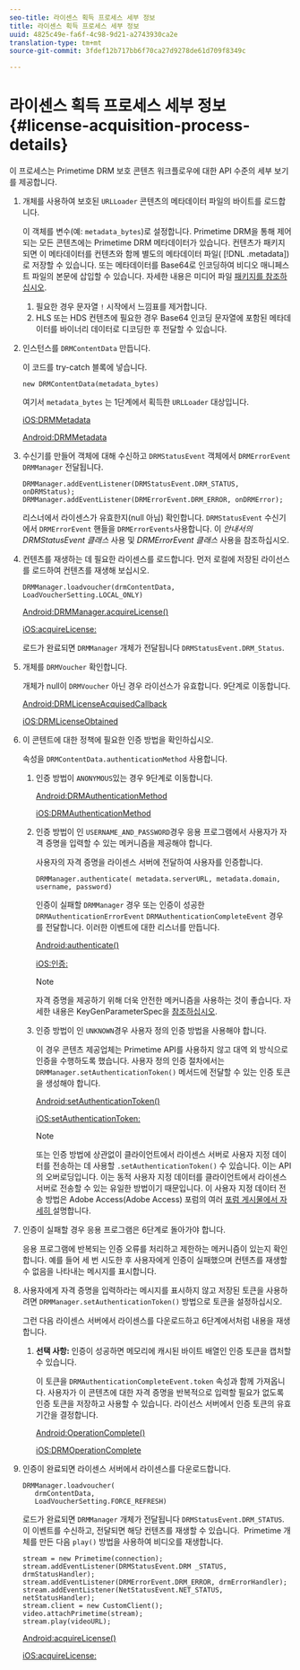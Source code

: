 ```yaml
---
seo-title: 라이센스 획득 프로세스 세부 정보
title: 라이센스 획득 프로세스 세부 정보
uuid: 4825c49e-fa6f-4c98-9d21-a2743930ca2e
translation-type: tm+mt
source-git-commit: 3fdef12b717bb6f70ca27d9278de61d709f8349c

---
```



# 라이센스 획득 프로세스 세부 정보 {#license-acquisition-process-details}

이 프로세스는 Primetime DRM 보호 콘텐츠 워크플로우에 대한 API 수준의 세부 보기를 제공합니다.

1. 개체를 사용하여 보호된 `URLLoader` 콘텐츠의 메타데이터 파일의 바이트를 로드합니다.

   이 객체를 변수(예: `metadata_bytes`)로 설정합니다. Primetime DRM을 통해 제어되는 모든 콘텐츠에는 Primetime DRM 메타데이터가 있습니다. 컨텐츠가 패키지되면 이 메타데이터를 컨텐츠와 함께 별도의 메타데이터 파일( [!DNL .metadata])로 저장할 수 있습니다. 또는 메타데이터를 Base64로 인코딩하여 비디오 매니페스트 파일의 본문에 삽입할 수 있습니다. 자세한 내용은 미디어 파일 [패키지를 참조하십시오](../protecting-content/packaging-media-overview/packaging-media-files.md).
   1. 필요한 경우 문자열 `!` 시작에서 느낌표를 제거합니다.
   1. HLS 또는 HDS 컨텐츠에 필요한 경우 Base64 인코딩 문자열에 포함된 메타데이터를 바이너리 데이터로 디코딩한 후 전달할 수 있습니다.
1. 인스턴스를 `DRMContentData` 만듭니다.

   이 코드를 try-catch 블록에 넣습니다.

   ```
   new DRMContentData(metadata_bytes)
   ```

   여기서 `metadata_bytes` 는 1단계에서 획득한 `URLLoader` 대상입니다.

   [iOS:DRMMetadata](https://help.adobe.com/en_US/primetime/api/drm-apis/client/ios/interface_d_r_m_metadata.html)

   [Android:DRMMetadata](https://help.adobe.com/en_US/primetime/api/drm-apis/client/android/index.html)

1. 수신기를 만들어 객체에 대해 수신하고 `DRMStatusEvent` 객체에서 `DRMErrorEvent` `DRMManager` 전달됩니다.

   ```
   DRMManager.addEventListener(DRMStatusEvent.DRM_STATUS, onDRMStatus); 
   DRMManager.addEventListener(DRMErrorEvent.DRM_ERROR, onDRMError);
   ```

   리스너에서 라이센스가 유효한지(null 아님) 확인합니다. `DRMStatusEvent` 수신기에서 `DRMErrorEvent` 핸들을 `DRMErrorEvents`사용합니다. 이 *안내서의 DRMStatusEvent 클래스* 사용 및 *DRMErrorEvent 클래스* 사용을 참조하십시오.

1. 컨텐츠를 재생하는 데 필요한 라이센스를 로드합니다.
먼저 로컬에 저장된 라이선스를 로드하여 컨텐츠를 재생해 보십시오.

   ```
   DRMManager.loadvoucher(drmContentData, LoadVoucherSetting.LOCAL_ONLY)
   ```

   [Android:DRMManager.acquireLicense()](https://help.adobe.com/en_US/primetime/api/drm-apis/client/android/com/adobe/ave/drm/DRMManager.html#acquireLicense(com.adobe.ave.drm.DRMMetadata,%20com.adobe.ave.drm.DRMAcquireLicenseSettings,%20com.adobe.ave.drm.DRMOperationErrorCallback,%20com.adobe.ave.drm.DRMLicenseAcquiredCallback))

   [iOS:acquireLicense:](https://help.adobe.com/en_US/primetime/api/drm-apis/client/ios/interface_d_r_m_manager.html#a52accb5ed5b49d6e5d91277d78279f1b)

   로드가 완료되면 `DRMManager` 개체가 전달됩니다 `DRMStatusEvent.DRM_Status`.

1. 개체를 `DRMVoucher` 확인합니다.


   개체가 null이 `DRMVoucher` 아닌 경우 라이선스가 유효합니다. 9단계로 이동합니다.

   [Android:DRMLicenseAcquisedCallback](https://help.adobe.com/en_US/primetime/api/drm-apis/client/android/com/adobe/ave/drm/DRMLicenseAcquiredCallback.html)

   [iOS:DRMLicenseObtained](https://help.adobe.com/en_US/primetime/api/drm-apis/client/ios/_d_r_m_interface_8h.html#afe5a9e3a003f312ee268d9b00927fa6d)
1. 이 콘텐트에 대한 정책에 필요한 인증 방법을 확인하십시오.

   속성을 `DRMContentData.authenticationMethod` 사용합니다.
   1. 인증 방법이 `ANONYMOUS`있는 경우 9단계로 이동합니다. 

      [Android:DRMAuthenticationMethod](https://help.adobe.com/en_US/primetime/api/drm-apis/client/android/index.html?com/adobe/ave/drm/DRMLicenseAcquiredCallback.html)

      [iOS:DRMAuthenticationMethod](https://help.adobe.com/en_US/primetime/api/drm-apis/client/ios/_d_r_m_interface_8h.html#a2003f29af93898b52a4123c2dd92c457)
   1. 인증 방법이 인 `USERNAME_AND_PASSWORD`경우 응용 프로그램에서 사용자가 자격 증명을 입력할 수 있는 메커니즘을 제공해야 합니다.

      사용자의 자격 증명을 라이센스 서버에 전달하여 사용자를 인증합니다.

      ```
      DRMManager.authenticate( metadata.serverURL, metadata.domain, username, password)
      ```

      인증이 실패할 `DRMManager` 경우 또는 인증이 성공한 `DRMAuthenticationErrorEvent` `DRMAuthenticationCompleteEvent` 경우 를 전달합니다. 이러한 이벤트에 대한 리스너를 만듭니다.

      [Android:authenticate()](https://help.adobe.com/en_US/primetime/api/drm-apis/client/android/com/adobe/ave/drm/DRMManager.html#authenticate(com.adobe.ave.drm.DRMMetadata,%20java.lang.String,%20java.lang.String,%20java.lang.String,%20java.lang.String,%20com.adobe.ave.drm.DRMOperationErrorCallback,%20com.adobe.ave.drm.DRMAuthenticationCompleteCallback))

      [iOS:인증:](https://help.adobe.com/en_US/primetime/api/drm-apis/client/ios/interface_d_r_m_manager.html#a169c1441f196a834094a8e0f5ecb4aca)

      >[!NOTE]
      >
      >자격 증명을 제공하기 위해 더욱 안전한 메커니즘을 사용하는 것이 좋습니다. 자세한 내용은 KeyGenParameterSpec을 [참조하십시오](https://developer.android.com/reference/android/security/keystore/KeyGenParameterSpec.html).

   1. 인증 방법이 인 `UNKNOWN`경우 사용자 정의 인증 방법을 사용해야 합니다.

      이 경우 콘텐츠 제공업체는 Primetime API를 사용하지 않고 대역 외 방식으로 인증을 수행하도록 했습니다. 사용자 정의 인증 절차에서는 `DRMManager.setAuthenticationToken()` 메서드에 전달할 수 있는 인증 토큰을 생성해야 합니다.

      [Android:setAuthenticationToken()](https://help.adobe.com/en_US/primetime/api/drm-apis/client/android/com/adobe/ave/drm/DRMManager.html#setAuthenticationToken(com.adobe.ave.drm.DRMMetadata,%20java.lang.String,%20byte[],%20com.adobe.ave.drm.DRMOperationErrorCallback,%20com.adobe.ave.drm.DRMOperationCompleteCallback))

      [iOS:setAuthenticationToken:](https://help.adobe.com/en_US/primetime/api/drm-apis/client/ios/interface_d_r_m_manager.html#a17884b5d9bcc5b0b39503f61140f9b09)

      >[!NOTE]
      >
      >또는 인증 방법에 상관없이 클라이언트에서 라이센스 서버로 사용자 지정 데이터를 전송하는 데 사용할 `.setAuthenticationToken()` 수 있습니다. 이는 API의 오버로딩입니다. 이는 동적 사용자 지정 데이터를 클라이언트에서 라이센스 서버로 전송할 수 있는 유일한 방법이기 때문입니다. 이 사용자 지정 데이터 전송 방법은 Adobe Access(Adobe Access) 포럼의 여러 [포럼 게시물에서 자세히 ](https://forums.adobe.com/community/adobe_access)설명합니다.

1. 인증이 실패할 경우 응용 프로그램은 6단계로 돌아가야 합니다.

   응용 프로그램에 반복되는 인증 오류를 처리하고 제한하는 메커니즘이 있는지 확인합니다. 예를 들어 세 번 시도한 후 사용자에게 인증이 실패했으며 컨텐츠를 재생할 수 없음을 나타내는 메시지를 표시합니다.
1. 사용자에게 자격 증명을 입력하라는 메시지를 표시하지 않고 저장된 토큰을 사용하려면 `DRMManager.setAuthenticationToken()` 방법으로 토큰을 설정하십시오.

   그런 다음 라이센스 서버에서 라이센스를 다운로드하고 6단계에서처럼 내용을 재생합니다.
   1. **선택 사항:** 인증이 성공하면 메모리에 캐시된 바이트 배열인 인증 토큰을 캡처할 수 있습니다.

      이 토큰을 `DRMAuthenticationCompleteEvent.token` 속성과 함께 가져옵니다. 사용자가 이 콘텐츠에 대한 자격 증명을 반복적으로 입력할 필요가 없도록 인증 토큰을 저장하고 사용할 수 있습니다. 라이선스 서버에서 인증 토큰의 유효 기간을 결정합니다.

      [Android:OperationComplete()](https://help.adobe.com/en_US/primetime/api/drm-apis/client/android/com/adobe/ave/drm/DRMOperationCompleteCallback.html)

      [iOS:DRMOperationComplete](https://help.adobe.com/en_US/primetime/api/drm-apis/client/ios/_d_r_m_interface_8h.html#a5f2392ec6661b51bf7b0df71cd514731)
1. 인증이 완료되면 라이센스 서버에서 라이센스를 다운로드합니다.

   ```
   DRMManager.loadvoucher( 
      drmContentData, 
      LoadVoucherSetting.FORCE_REFRESH)
   ```

   로드가 완료되면 `DRMManager` 개체가 전달됩니다 `DRMStatusEvent.DRM_STATUS`. 이 이벤트를 수신하고, 전달되면 해당 컨텐츠를 재생할 수 있습니다.  Primetime 개체를 만든 다음 `play()` 방법을 사용하여 비디오를 재생합니다.

   ```
   stream = new Primetime(connection); 
   stream.addEventListener(DRMStatusEvent.DRM _STATUS, drmStatusHandler); 
   stream.addEventListener(DRMErrorEvent.DRM_ERROR, drmErrorHandler); 
   stream.addEventListener(NetStatusEvent.NET_STATUS, netStatusHandler); 
   stream.client = new CustomClient(); 
   video.attachPrimetime(stream); 
   stream.play(videoURL);
   ```

   [Android:acquireLicense()](https://help.adobe.com/en_US/primetime/api/drm-apis/client/android/com/adobe/ave/drm/DRMManager.html#acquireLicense(com.adobe.ave.drm.DRMMetadata,%20com.adobe.ave.drm.DRMAcquireLicenseSettings,%20com.adobe.ave.drm.DRMOperationErrorCallback,%20com.adobe.ave.drm.DRMLicenseAcquiredCallback))

   [iOS:acquireLicense:](https://help.adobe.com/en_US/primetime/api/drm-apis/client/ios/interface_d_r_m_manager.html#a52accb5ed5b49d6e5d91277d78279f1b)